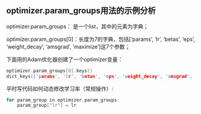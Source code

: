 

## optimizer.param_groups用法的示例分析
optimizer.param_groups： 是一个list，其中的元素为字典；

optimizer.param_groups[0]：长度为7的字典，包括[‘params’, ‘lr’, ‘betas’, ‘eps’, ‘weight_decay’, ‘amsgrad’, ‘maximize’]这7个参数；

下面用的Adam优化器创建了一个optimizer变量：
```cpp
optimizer.param_groups[0].keys()
dict_keys(['params', 'lr', 'betas', 'eps', 'weight_decay', 'amsgrad', 'maximize'])
```
平时写代码如何动态修改学习率（常规操作）:
```cpp
for param_group in optimizer.param_groups:
    param_group["lr"] = lr 

```